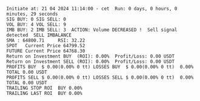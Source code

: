     Initiate at: 21 04 2024 11:14:00 - cet  Run: 0 days, 0 hours, 0 minutes, 29 seconds
    SIG BUY: 0 SIG SELL: 0  
    VOL BUY: 4 VOL SELL: 9
    IMB BUY: 2 IMB SELL: 3  ACTION: Volume DECREASED !  Sell signal detected  SELL IMBALANCE
    SMA : 64800.71     RSI: 32.22
    SPOT   Current Price 64799.52
    FUTURE Current Price 64768.30
    Return on Investment BUY  (ROI): 0.00%  Profit/Loss: 0.00 USDT
    Return on Investment SELL (ROI): 0.00%  Profit/Loss: 0.00 USDT
    PROFITS BUY  $ 0.00(0.00% 0 tt) LOSSES BUY  $ 0.00(0.00% 0 tt)  0.00%  TOTAL 0.00 USDT
    PROFITS SELL $ 0.00(0.00% 0 tt) LOSSES SELL $ 0.00(0.00% 0 tt)  0.00%  TOTAL 0.00 USDT
    TRAILING STOP ROI  BUY 0.00%
    TRAILING LAST ROI  BUY 0.00%

